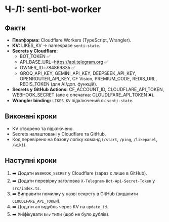 # Ч-Л: senti-bot-worker

## Факти
- **Платформа:** Cloudflare Workers (TypeScript, Wrangler).
- **KV:** LIKES_KV → namespace `senti-state`.
- **Secrets у Cloudflare:**  
  - BOT_TOKEN ✅  
  - API_BASE_URL=https://api.telegram.org ✅  
  - OWNER_ID=784869835 ✅  
  - GROQ_API_KEY, GEMINI_API_KEY, DEEPSEEK_API_KEY, OPENROUTER_API_KEY, CF Vision, PREMIUM_CODE, REDIS_URL, REDIS_TOKEN (для AI/доп. функцій).  
- **Secrets у GitHub Actions:** CF_ACCOUNT_ID, CLOUDFLARE_API_TOKEN, WEBHOOK_SECRET (але є опечатка: CLOUDLFARE_API_TOKEN ❌).  
- **Wrangler binding:** `LIKES_KV` підключений як `senti-state`.

## Виконані кроки
- KV створено та підключено.  
- Secrets налаштовані у Cloudflare та GitHub.  
- Код перевірено на базову логіку команд (`/start`, `/ping`, `/likepanel`, `/wiki`).  

## Наступні кроки
1. ➡️ Додати `WEBHOOK_SECRET` у Cloudflare (зараз є лише в GitHub).  
2. ➡️ Додати перевірку заголовка `X-Telegram-Bot-Api-Secret-Token` у `src/index.ts`.  
3. ➡️ Виправити помилку у назві секрету в GitHub (видалити `CLOUDLFARE_API_TOKEN`).  
4. ➡️ Додати антидубль через KV на `update_id`.  
5. ➡️ Уніфікувати `Env` типи (щоб не було дублів).